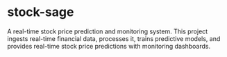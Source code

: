 # stock-sage
A real-time stock price prediction and monitoring system. This project ingests real-time financial data, processes it, trains predictive models, and provides real-time stock price predictions with monitoring dashboards.
